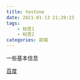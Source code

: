 ```yaml
---
title: testone
date: 2021-01-13 21:29:23
tags:
    - 标签1
    - 标签2
categories: 前端
---
```



一些基本信息

[百度](www.baidu.com)
